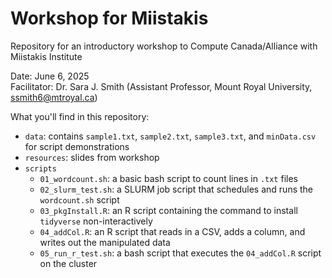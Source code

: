 # Workshop for Miistakis
Repository for an introductory workshop to Compute Canada/Alliance with Miistakis Institute

Date: June 6, 2025  
Facilitator: Dr. Sara J. Smith (Assistant Professor, Mount Royal University, ssmith6@mtroyal.ca)  

What you'll find in this repository: 
  - `data`: contains `sample1.txt`, `sample2.txt`, `sample3.txt`, and `minData.csv` for script demonstrations
  - `resources`: slides from workshop
  - `scripts`
    - `01_wordcount.sh`: a basic bash script to count lines in `.txt` files
    - `02_slurm_test.sh`: a SLURM job script that schedules and runs the `wordcount.sh` script
    - `03_pkgInstall.R`: an R script containing the command to install `tidyverse` non-interactively
    - `04_addCol.R`: an R script that reads in a CSV, adds a column, and writes out the manipulated data
    - `05_run_r_test.sh`: a bash script that executes the `04_addCol.R` script on the cluster
